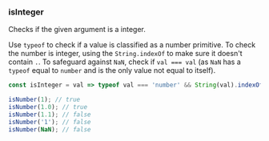 ### isInteger

Checks if the given argument is a integer.

Use `typeof` to check if a value is classified as a number primitive.
To check the number is integer, using the `String.indexOf` to make sure it doesn't contain `.`.
To safeguard against `NaN`, check if `val === val` (as `NaN` has a `typeof` equal to `number` and is the only value not equal to itself).

```js
const isInteger = val => typeof val === 'number' && String(val).indexOf('.') === -1 && val === val;
```

```js
isNumber(1); // true
isNumber(1.0); // true
isNumber(1.1); // false
isNumber('1'); // false
isNumber(NaN); // false
```
